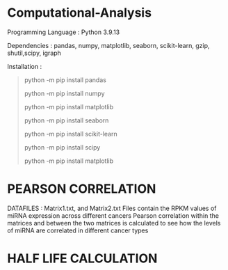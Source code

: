 # **Computational-Analysis**

Programming Language : Python 3.9.13


Dependencies : pandas, numpy, matplotlib, seaborn, scikit-learn, gzip, shutil,scipy, igraph


Installation : 
>python -m pip install pandas
>
>python -m pip install numpy
>
>python -m pip install matplotlib
>
>python -m pip install seaborn
>
>python -m pip install scikit-learn
>
>python -m pip install scipy 
>
>python -m pip install matplotlib
                      
                      
                     
# PEARSON CORRELATION
DATAFILES : Matrix1.txt, and Matrix2.txt 
Files contain the RPKM values of miRNA expression across different cancers 
Pearson correlation within the matrices and between the two matrices is calculated to see how the levels of miRNA are correlated in different cancer types

# HALF LIFE CALCULATION
